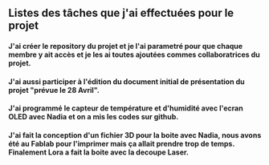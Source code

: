 ## Listes des tâches que j'ai effectuées pour le projet
#### J'ai créer le repository du projet et je l'ai parametré pour que chaque membre y ait accès et je les ai toutes ajoutées commes collaboratrices du projet.
#### J'ai aussi participer à l'édition du document initial de présentation du projet "prévue le 28 Avril".
#### J'ai programmé le capteur de température et d'humidité avec l'ecran OLED avec Nadia et on a mis les codes sur github.
#### J'ai fait la conception d'un fichier 3D pour la boite avec Nadia, nous avons été au Fablab pour l'imprimer mais ça allait prendre trop de temps. Finalement Lora a fait la boite avec la decoupe Laser.
